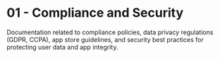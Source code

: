 # 01 - Compliance and Security

Documentation related to compliance policies, data privacy regulations (GDPR, CCPA), app store guidelines, and security best practices for protecting user data and app integrity.
